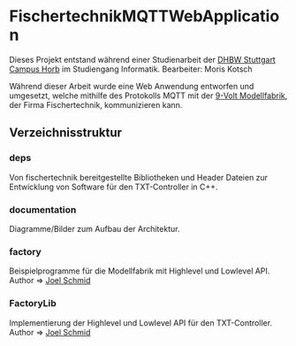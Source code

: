 # FischertechnikMQTTWebApplication

Dieses Projekt entstand während einer Studienarbeit der [DHBW Stuttgart Campus Horb](https://www.dhbw-stuttgart.de/horb/home/) im Studiengang Informatik.
Bearbeiter: Moris Kotsch

Während dieser Arbeit wurde eine Web Anwendung entworfen und umgesetzt, welche mithilfe des Protokolls MQTT mit der [9-Volt Modellfabrik](https://www.fischertechnik.de/de-de/produkte/simulieren/simulationsmodelle/536629-sim-fabrik-simulation-9v-simulation), der Firma Fischertechnik, kommunizieren kann.

## Verzeichnisstruktur

### deps 
Von fischertechnik bereitgestellte Bibliotheken und Header Dateien zur Entwicklung von Software für den TXT-Controller in C++.

### documentation
Diagramme/Bilder zum Aufbau der Architektur.

### factory
Beispielprogramme für die Modellfabrik mit Highlevel und Lowlevel API.
<br>
Author => [Joel Schmid](https://github.com/SchmidJoel/FischertechnikTXTApi)

### FactoryLib
Implementierung der Highlevel und Lowlevel API für den TXT-Controller.
<br>
Author => [Joel Schmid](https://github.com/SchmidJoel/FischertechnikTXTApi)